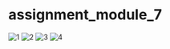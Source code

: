 # assignment_module_7

![1](https://github.com/hossain-eee/flutter-assignment-ostad/assets/101991583/65025419-364e-4346-87b3-2cfc83b4a8e4)
![2](https://github.com/hossain-eee/flutter-assignment-ostad/assets/101991583/2107fa31-716a-4773-833a-2c5ed75c0ab4)
![3](https://github.com/hossain-eee/flutter-assignment-ostad/assets/101991583/17f7db2f-5999-43ce-abb5-0615184a8c7e)
![4](https://github.com/hossain-eee/flutter-assignment-ostad/assets/101991583/bb8eb7f0-6b7f-4f38-8e45-8b37246896fe)
